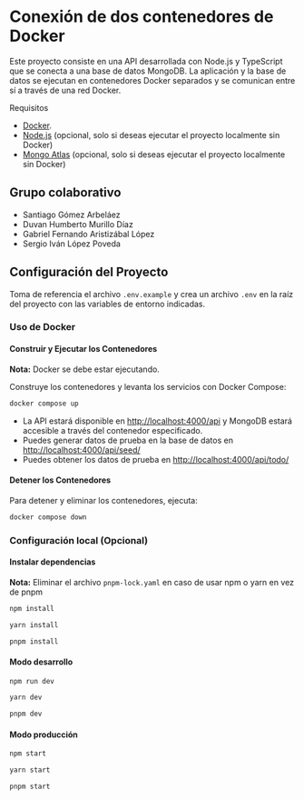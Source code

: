 # Conexión de dos contenedores de Docker

Este proyecto consiste en una API desarrollada con Node.js y TypeScript que se conecta a una base de datos MongoDB. La aplicación y la base de datos se ejecutan en contenedores Docker separados y se comunican entre sí a través de una red Docker.

Requisitos

- [Docker](https://docs.docker.com/get-docker/).
- [Node.js](https://nodejs.org/en) (opcional, solo si deseas ejecutar el proyecto localmente sin Docker)
- [Mongo Atlas](https://www.mongodb.com/atlas) (opcional, solo si deseas ejecutar el proyecto localmente sin Docker)

## Grupo colaborativo

- Santiago Gómez Arbeláez
- Duvan Humberto Murillo Díaz
- Gabriel Fernando Aristizábal López
- Sergio Iván López Poveda

## Configuración del Proyecto

Toma de referencia el archivo `.env.example` y crea un archivo `.env` en la raíz del proyecto con las variables de entorno indicadas.

### Uso de Docker

#### Construir y Ejecutar los Contenedores

**Nota:** Docker se debe estar ejecutando.

Construye los contenedores y levanta los servicios con Docker Compose:

```bash
docker compose up
```

- La API estará disponible en <http://localhost:4000/api> y MongoDB estará accesible a través del contenedor especificado.
- Puedes generar datos de prueba en la base de datos en <http://localhost:4000/api/seed/>
- Puedes obtener los datos de prueba en <http://localhost:4000/api/todo/>

#### Detener los Contenedores

Para detener y eliminar los contenedores, ejecuta:

```bash
docker compose down
```

### Configuración local (Opcional)

#### Instalar dependencias

**Nota:** Eliminar el archivo `pnpm-lock.yaml` en caso de usar npm o yarn en vez de pnpm

```bash
npm install

```

```bash
yarn install
```

```bash
pnpm install
```

#### Modo desarrollo

```bash
npm run dev

```

```bash
yarn dev
```

```bash
pnpm dev
```

#### Modo producción

```bash
npm start
```

```bash
yarn start
```

```bash
pnpm start
```
